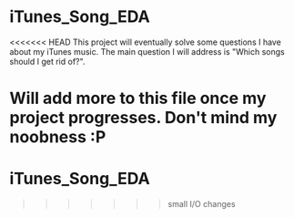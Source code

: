 # iTunes_Song_EDA
<<<<<<< HEAD
This project will eventually solve some questions I have about my iTunes music. The main question I will address is "Which songs should I get rid of?". 

Will add more to this file once my project progresses. Don't mind my noobness :P
=======
# iTunes_Song_EDA
>>>>>>> small I/O changes
